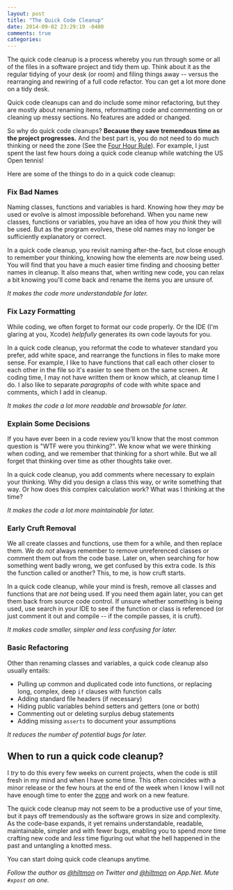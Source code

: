 ```yaml
---
layout: post
title: "The Quick Code Cleanup"
date: 2014-09-02 23:29:19 -0400
comments: true
categories: 
---
```


The quick code cleanup is a process whereby you run through some or all of the files in a software project and tidy them up. Think about it as the regular tidying of your desk (or room) and filing things away -- versus the rearranging and rewiring of a full code refactor. You can get a lot more done on a tidy desk.

Quick code cleanups can and do include some minor refactoring, but they are mostly about renaming items, reformatting code and commenting on or cleaning up messy sections. No features are added or changed.

So why do quick code cleanups? **Because they save tremendous time as the project progresses.** And the best part is, you do not need to do much thinking or need the zone (See the [Four Hour Rule](https://hiltmon.com/blog/2011/12/03/the-four-hour-rule/)). For example, I just spent the last few hours doing a quick code cleanup while watching the US Open tennis!

Here are some of the things to do in a quick code cleanup:

### Fix Bad Names

Naming classes, functions and variables is hard. Knowing how they *may* be used or evolve is almost impossible beforehand. When you name new classes, functions or variables, you have an idea of how *you think* they will be used. But as the program evolves, these old names may no longer be sufficiently explanatory or correct. 

In a quick code cleanup, you revisit naming after-the-fact, but close enough to remember your thinking, knowing how the elements are *now* being used. You will find that you have a much easier time finding and choosing better names in cleanup. It also means that, when writing new code, you can relax a bit knowing you'll come back and rename the items you are unsure of.

*It makes the code more understandable for later.*

### Fix Lazy Formatting

While coding, we often forget to format our code properly. Or the IDE (I'm glaring at you, Xcode) *helpfully* generates its own code layouts for you.

In a quick code cleanup, you reformat the code to whatever standard you prefer, add white space, and rearrange the functions in files to make more sense. For example, I like to have functions that call each other closer to each other in the file so it's easier to see them on the same screen. At coding time, I may not have written them or know which, at cleanup time I do. I also like to separate *paragraphs* of code with white space and comments, which I add in cleanup. 

*It makes the code a lot more readable and browsable for later.*

### Explain Some Decisions

If you have ever been in a code review you'll know that the most common question is "WTF were you thinking?". We know what we  were thinking when coding, and we remember that thinking for a short while. But we all forget that thinking over time as other thoughts take over.

In a quick code cleanup, you add comments where necessary to explain your thinking. Why did you design a class this way, or write something that way. Or how does this complex calculation work? What was I thinking at the time?

*It makes the code a lot more maintainable for later.*

### Early Cruft Removal

We all create classes and functions, use them for a while, and then replace them. We do *not* always remember to remove unreferenced classes or comment them out from the code base. Later on, when searching for how something went badly wrong, we get confused by this extra code. Is *this* the function called or another? This, to me, is how cruft starts.

In a quick code cleanup, while your mind is fresh, remove all classes and functions that are *not* being used. If you need them again later, you can get them back from source code control. If unsure whether something is being used, use search in your IDE to see if the function or class is referenced (or just comment it out and compile -- if the compile passes, it is cruft).

*It makes code smaller, simpler and less confusing for later.*

### Basic Refactoring

Other than renaming classes and variables, a quick code cleanup also usually entails:

* Pulling up common and duplicated code into functions, or replacing long, complex, deep `if` clauses with function calls
* Adding standard file headers (if necessary)
* Hiding public variables behind setters and getters (one or both) 
* Commenting out or deleting surplus debug statements
* Adding missing `asserts` to document your assumptions

*It reduces the number of potential bugs for later.*

## When to run a quick code cleanup?

I *try* to do this every few weeks on current projects, when the code is still fresh in my mind and when I have some time. This often coincides with a minor release or the few hours at the end of the week when I know I will not have enough time to enter the [zone](https://hiltmon.com/blog/2011/12/03/the-four-hour-rule/) and work on a new feature.

The quick code cleanup may not seem to be a productive use of your time, but it pays off tremendously as the software grows in size and complexity. As the code-base expands, it yet remains understandable, readable, maintainable, simpler and with fewer bugs, enabling you to spend *more* time crafting new code and *less* time figuring out what the hell happened in the past and untangling a knotted mess.

You can start doing quick code cleanups anytime.

*Follow the author as [@hiltmon](http://twitter.com/hiltmon) on Twitter and [@hiltmon](http://alpha.app.net/hiltmon) on App.Net. Mute `#xpost` on one.*